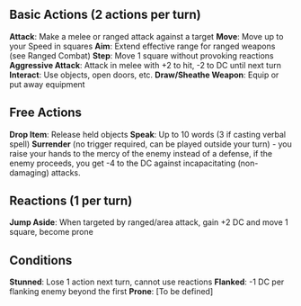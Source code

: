## Basic Actions (2 actions per turn)

**Attack**: Make a melee or ranged attack against a target
**Move**: Move up to your Speed in squares
**Aim**: Extend effective range for ranged weapons (see Ranged Combat)
**Step**: Move 1 square without provoking reactions
**Aggressive Attack**: Attack in melee with +2 to hit, -2 to DC until next turn
**Interact**: Use objects, open doors, etc.
**Draw/Sheathe Weapon**: Equip or put away equipment

## Free Actions

**Drop Item**: Release held objects
**Speak**: Up to 10 words (3 if casting verbal spell)
**Surrender** (no trigger required, can be played outside your turn) - you raise your hands to the mercy of the enemy instead of a defense, if the enemy proceeds, you get -4 to the DC against incapacitating (non-damaging) attacks.

## Reactions (1 per turn)

**Jump Aside**: When targeted by ranged/area attack, gain +2 DC and move 1 square, become prone

## Conditions

**Stunned**: Lose 1 action next turn, cannot use reactions
**Flanked**: -1 DC per flanking enemy beyond the first
**Prone**: [To be defined]


